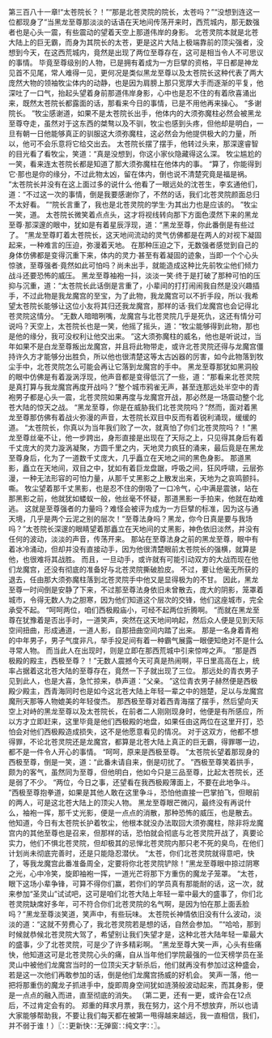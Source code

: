 第三百八十一章!“太苍院长？！”“那是北苍灵院的院长，太苍吗？”“没想到连这一位都现身了”当黑龙至尊那淡淡的话语在天地间传荡开来时，西荒城内，那无数强者也是心头一震，有些震动的望着天空上那道伟岸的身影。
北苍灵院本就是北苍大陆上的巨无霸，而身为其院长的太苍，更是这片大陆上极端靠前的顶尖强者，没想到今天，在这西荒城内，竟然是出现了两位至尊存在，这可是相当令人不可思议的事情。
毕竟至尊级别的人物，已是拥有着成为一方巨擘的资格，平日都是神龙见首不见尾，常人难得一见，更何况是类似黑龙至尊以及太苍院长这种代表了两大庞然大物的领袖牧尘体内的动静，也是因为肩膀上那只宽厚大手而逐渐的平复，他深吐了一口气，抬起头望着身前那道伟岸身影，心中也是忍不住的有着欣喜涌出来，既然太苍院长都露面的话，那看来今日的事情，已是不用他再来操心。
“多谢院长。
”牧尘感谢道，如果不是太苍院长出手，他体内的大须弥魔柱必然会被黑龙至尊夺走，虽然对于这东西的桀骜以及不驯，牧尘也感到头疼，但他却是明白，一旦有朝一日他能够真正的驯服这大须弥魔柱，这必然会为他提供极大的力量，所以，他可不会乐意将它给交出去。
太苍院长摆了摆手，他转过头来，那深邃睿智的目光看了看牧尘，笑道：“真是没想到，你这小家伙隐藏得这么深。
牧尘尴尬的一笑，看来连太苍院长都是知道了那大须弥魔柱在他体内的事。
“算了，你能得到它·那也是你的缘分，不过此物太凶，留在体内，倒也说不清楚究竟是福是祸。
”太苍院长并没有在这上面过多的说什么·他看了一眼远处的沈苍生，李玄通他们，道：“不过这一次的事情，倒是我要感谢你了，不然的话，我们北苍灵院颜面总归不太好看。
”“院长言重了，我也是北苍灵院的学生·为其出力也是应该的。
”牧尘一笑，道。
太苍院长微笑着点点头，这才将视线转向那下方面色漠然下来的黑龙至尊·那深邃的眼中，犹如是有着星辰浮现，道：“黑龙至尊，你此番倒是有些过了。
”黑龙至尊盯着太苍院长，这天地间流动的灵气仿佛都是在两人的对视下凝固起来，一种难言的压迫，弥漫着天地。
在那种压迫之下，无数强者感觉到自己的身体仿佛都是变得沉重下来，体内的灵力·甚至有着凝固的迹象，当即一个个心头惊骇，至尊强者·竟然如此可怕吗？尚未出手，就能造成这种比先前牧尘他们倾力战斗还要恐怖的威压。
黑龙至尊袖袍一抖，淡淡一笑·终于是打破了那种可怕的压抑与沉重，道：“太苍院长此话倒是言重了，小辈间的打打闹闹我自然是没兴趣插手，不过此物是我龙魔宫的至宝，为了此物，我龙魔宫可以不折手段，所以·我希望太苍院长能够让这位小友将其归还我龙魔宫，那样的话·我们龙魔宫也会记得北苍灵院这情分。
”无数人暗暗咧嘴，龙魔宫与北苍灵院几乎是死仇，这还有情分可说吗？天空上，太苍院长也是一笑，他摇了摇头，道：“牧尘能够得到此物，那也是他的缘分，我可没权利让他交出来。
”这大须弥魔柱的威名，他也是听说过，当年如果不是白龙至尊叛出龙魔宫，并且将此物带走，或许北苍灵院还得与龙魔宫僵持许久方才能够分出胜负，所以他也很清楚这等太古凶器的厉害，如今此物落到牧尘手中，北苍灵院怎么可能会再让它落到龙魔宫的手中。
黑龙至尊那犹如黑洞般的眼中仿佛是有着漩涡浮现，他声音都是变得低沉了一些，道：“那看来北苍灵院是真打算与我龙魔宫再度开战吗？”整个城市鸦雀无声，甚至连那远处半空中的青袍男子都是心头一震，北苍灵院如果再度与龙魔宫开战，那必然是一场震动整个北苍大陆的惊天之战。
“黑龙至尊，你是在威胁我们北苍灵院吗？”然而，面对着黑龙至尊那仿佛有着战火弥漫的声音，太苍院长双目中反而有着锐利涌现，缓缓的道。
“太苍院长，你真以为当年我们败了一次，就真怕了你们北苍灵院吗？！”黑龙至尊丝毫不让，他一步跨出，身形直接是出现在了天际之上，只见得其身后有着千丈庞大的灵力漩涡凝聚，方圆千里之内，天地灵力疯狂的涌来，最后竟是在黑龙至尊身后，化为了一道数千丈庞大，几乎矗立在天地之间的黑色身影。
那道黑影，矗立在天地间，双目之中，犹如有着巨龙盘踞，呼吸之间，狂风呼啸，云层弥漫，一种无法形容的可怕力量，从那千丈黑影之上散发出来，天地为之哀鸣颤抖。
嘶。
牧尘望着那千丈黑影，也是忍不住的倒吸了一口冷气，心中满是震骇，站在那黑影之前，他就犹如蝼蚁一般，他丝毫不怀疑，那道黑影一手拍来，他就在劫难逃。
这就是至尊强者的力量吗？难怪会被评为成为一方巨擘的标准，因为这与通天境，几乎是两个云泥之别的层次！“至尊法身吗？黑龙，你今日真是要与我场吗？”太苍院长深邃的眼睛望着那矗立在天地间的丈黑影，神色依旧淡然，并没有任何的波动，淡淡的声音，传荡开来。
那站在至尊法身之前的黑龙至尊，眼中有着冰冷涌动，但却并没有直接动手，因为他很清楚眼前太苍院长的强横，就算是他，也很难将其战胜。
而且，一旦动手，或许就有可能引动双方的大战而现在他们龙魔宫，还没有彻底的准备好与北苍灵院撕破脸皮。
不过，要让他毫无所获的退去，任由那大须弥魔柱落到北苍灵院手中他又是显得极为的不甘。
因此，黑龙至尊一时间倒是安静了下来，不过那至尊法身依旧未曾散去，庞大的阴影，笼罩着城市，令得无数人为之胆寒，因为他们知道这个层次的交锋，他们这座城市，完全承受不起。
“呵呵两位，咱们西极殿庙小，可经不起两位折腾啊。
”而就在黑龙至尊在犹豫着是否出手时，一道笑声，突然在这天地间响起，然后众人便是见到天际空间扭曲，形成通道，一道人影，自那扭曲空间内踏了出来。
那是一名身着青袍的中年男子，男子气度非凡，举手投足间有着一种霸气展露一眼便知绝对不是什么寻常人物。
而当此人在出现时，则是立即在那西荒城中引来惊哗之声。
“那是西极殿的殿主，西极至尊？！”无数人震撼今天可真是热闹啊，平日里高高在上，统率占据着这北苍大陆的至尊存在，竟然一下子就出现了三位。
那远处的青衣男子见到此人，也是大喜，急忙掠来，恭声道：“父亲。
”这位青衣男子赫然便是西极殿少殿主，西青海同时也是如今这北苍大陆上年轻一辈之中的翘楚，足以与龙魔宫魔刑天那等人物媲美的年轻俊杰。
那西极至尊对着西青海摆了摆手，然后望向天空上对峙的黑龙至尊以及太苍院长，在前者二人刚刚现身时，他便是有所感应，所以方才立即赶来，这里毕竟是他们西极殿的地盘，如果任由这两位在这里开打，恐怕会对他们西极殿造成损失，这不是他愿意看见的情况。
对于这双方，他都不想得罪，不论北苍灵院还是龙魔宫，都算是北苍大陆上真正的巨无霸，得罪哪一边，都不是一件令人开心的事情。
“呵呵，原来是西极至尊。
”太苍院长望着那现身的西极至尊，倒是一笑，道：“此番未请自来，倒是叨扰了。
”西极至尊笑着拱手，颇为的客气，虽然同为至尊，但他明白，他如今只是三品至尊，比起太苍院长，还是弱了不少。
“两位，今日之事，还望看在我西极殿薄面上，不要在此地争斗。
”西极至尊抱拳道，如果是其他人敢在这里争斗，恐怕他直接一巴掌拍飞，但眼前的两人，可是这北苍大陆上的顶尖人物。
黑龙至尊眼芒微闪，最终没有再说什么，袖袍一挥，那千丈光影，便是一点点的消散，那种恐怖的威压，也是散去。
他知道，今日有太苍院长护着牧尘，他根本就没办法取回大须弥魔柱，除非将龙魔宫内的其他至尊也是召来，但那样的话，恐怕就会彻底与北苍灵院开战了，真要论实力，他们不惧北苍灵院，但却极其的忌惮北苍灵院内那只老不死的臭鸟，在他们计划尚未彻底完善时，还是只能隐忍潜伏。
“太苍，你们北苍灵院就得意吧，快了，等我龙魔宫此番准备周全，定要将你北苍灵院铲除！”黑龙至尊眼中掠过阴寒之光，心中冷笑，旋即袖袍一挥，一道光芒将那下方重伤的魔龙子笼罩。
“太苍，眼下这场小辈争锋，可算不得你们赢，若你们的学员真有那能耐的话，这一次，就来参加“圣灵山”试试吧，这可是咱们北苍大陆上年轻一辈中最大的盛事了，你们北苍灵院缺席好多年，可不符合你们北苍灵院的名气啊，是因为怕在那上面丢脸吗？”黑龙至尊淡笑道，笑声中，有些玩味。
太苍院长神情依旧没有什么波动，淡淡的道：“这就不劳费心了，我北苍灵院若是想的话，自然会参加。
”“哈哈，那到时候就恭候北苍灵院大驾了，希望别让我们失望才是，这种北苍大陆年轻一辈最大的盛事，少了北苍灵院，可是少了许多精彩啊。
”黑龙至尊大笑一声，心头有些痛快，他知道这可是北苍灵院心头的痛，自从当年他们学院最强的一位天榜学员在圣灵山中被他们龙魔宫当时的一位顶尖天才斩杀后，他们就再没有参加过这种盛会，若是这一次他们再敢参加的话，倒是他们龙魔宫扬威的好机会。
笑声一落，他一把将那重伤的魔龙子抓进手中，旋即周身空间犹如涟漪般波动起来，而其身影，便是一点点的融入而进，直至彻底的消失。
（第二更，还有一更，或许会在12点后，不过肯定会有的。
郑重的拜求月票，我在努力，这个月不想放弃，所以也请大家能够帮助我，不要让我们每天都在被第一甩得越来越远，我一直相信，我们，并不弱于谁！）〖∷更新快∷无弹窗∷纯文字∷〗。
